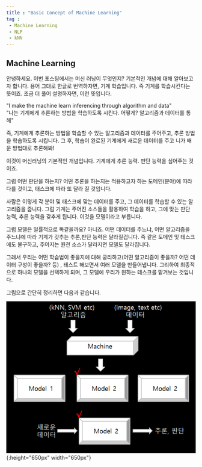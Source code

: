 ```yaml
---
title : "Basic Concept of Machine Learning"
tag : 
 - Machine Learning
 - NLP
 - kNN
---
```


## Machine Learning ##

안녕하세요. 이번 포스팅에서는 머신 러닝이 무엇인지? 기본적인 개념에 대해 알아보고자 합니다. 용어 그대로 한글로 번역하자면, 기계 학습입니다. 즉 기계를 학습시킨다는 뜻이죠. 조금 더 풀어 설명하자면, 이런 뜻입니다.<br/>

"I make the machine learn inferencing through algorithm and data"<br/>
"나는 기계에게 추론하는 방법을 학습하도록 시킨다. 어떻게? 알고리즘과 데이터를 통해"<br/>

즉, 기계에게 추론하는 방법을 학습할 수 있는 알고리즘과 데이터를 주어주고, 추론 방법을 학습하도록 시킵니다.
그 후, 학습이 완료된 기계에게 새로운 데이터를 주고 니가 배운 방법대로 추론해봐!

이것이 머신러닝의 기본적인 개념입니다. 기계에게 추론 능력. 판단 능력을 심어주는 것이죠.

그럼 어떤 판단을 하는지? 어떤 추론을 하는지는 적용하고자 하는 도메인(분야)에 따라 다를 것이고, 태스크에 따라 또 달라 질 것입니다.

사람은 이렇게 각 분야 및 태스크에 맞는 데이터를 주고, 그 데이터를 학습할 수 있는 알고리즘을 줍니다.
그럼 기계는 주어진 소스들을 활용하여 학습을 하고, 그에 맞는 판단 능력, 추론 능력을 갖추게 됩니다. 
이것을 모델이라고 부릅니다.

그럼 모델은 일률적으로 똑같을까요? 아니죠. 어떤 데이터를 주느냐, 어떤 알고리즘을 주느냐에 따라 기계가 갖추는 추론,판단 능력은 달라질겁니다. 즉 같은 도메인 및 테스크에도 불구하고, 주어지는 원천 소스가 달라지면 모델도 달라집니다.

그래서 우리는 어떤 학습법이 좋을지에 대해 궁리하고(어떤 알고리즘이 좋을까? 어떤 데이터 구성이 좋을까? 등)
, 테스트 해보면서 여러 모델을 만들어냅니다. 그리하여 최종적으로 하나의 모델을 선택하게 되며, 그 모델에 우리가 원하는 테스크를 맡겨보는 것입니다.

그림으로 간단히 정리하면 다음과 같습니다.

![image](/assets/img/2020-08-21_MachineLearning.png){:height="650px" width="650px"}